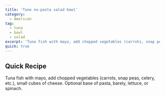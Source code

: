 ```yaml
---
title: 'Tune no-pasta salad bowl'
category:
  - American
tag:
  - tuna
  - bowl
  - salad
excerpt: 'Tuna fish with mayo, add chopped vegetables (carrots, snap peas, celery, etc.), small cubes of cheese. Optional base of pasta, barely, lettuce, or spinach.'
quick: true
---
```


## Quick Recipe

Tuna fish with mayo, add chopped vegetables (carrots, snap peas, celery, etc.), small cubes of cheese. Optional base of pasta, barely, lettuce, or spinach.
